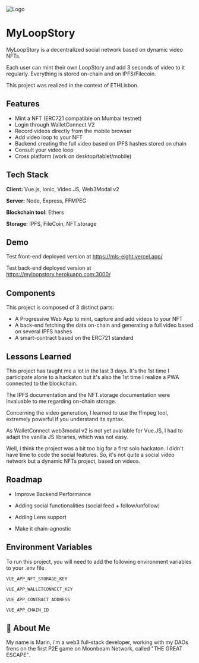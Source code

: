 
![Logo](https://taikai.azureedge.net/XTEDlFhV05ID4o5jEEVgfs4lE7y-KAuxMwhprGCR7h0/rs:fit:800:0:0/aHR0cHM6Ly9zdG9yYWdlLmdvb2dsZWFwaXMuY29tL3RhaWthaS1zdG9yYWdlL2ltYWdlcy80YjkwOGJiMC01N2Q4LTExZWQtOGM3MC03NzdkYzA1YmQ1Zjl0d2l0dGVyX2hlYWRlcl9waG90b18yLnBuZw)


# MyLoopStory

MyLoopStory is a decentralized social network based on dynamic video NFTs.

Each user can mint their own LoopStory and add 3 seconds of video to it regularly. Everything is stored on-chain and on IPFS/Filecoin.

This project was realized in the context of ETHLisbon.


## Features

- Mint a NFT (ERC721 compatible on Mumbai testnet)
- Login through WalletConnect V2
- Record videos directly from the mobile browser
- Add video loop to your NFT
- Backend creating the full video based on IPFS hashes stored on chain
- Consult your video loop
- Cross platform (work on desktop/tablet/mobile)


## Tech Stack

**Client:** Vue.js, Ionic, Video.JS, Web3Modal v2

**Server:** Node, Express, FFMPEG

**Blockchain tool:** Ethers

**Storage:** IPFS, FileCoin, NFT.storage


## Demo

Test front-end deployed version at https://mls-eight.vercel.app/

Test back-end deployed version at https://myloopstory.herokuapp.com:3000/


## Components

This project is composed of 3 distinct parts: 

- A Progressive Web App to mint, capture and add videos to your NFT
- A back-end fetching the data on-chain and generating a full video based on several IPFS hashes
- A smart-contract based on the ERC721 standard


## Lessons Learned

This project has taught me a lot in the last 3 days. It's the 1st time I participate alone to a hackaton but it's also the 1st time I realize a PWA connected to the blockchain.

The IPFS documentation and the NFT.storage documentation were invaluable to me regarding on-chain storage.

Concerning the video generation, I learned to use the ffmpeg tool, extremely powerful if you understand its syntax.

As WalletConnect web3modal v2 is not yet available for Vue.JS, I had to adapt the vanilla JS libraries, which was not easy.

Well, I think the project was a bit too big for a first solo hackaton. I didn't have time to code the social features. So, it's not quite a social video network but a dynamic NFTs project, based on videos.



## Roadmap

- Improve Backend Performance

- Adding social functionalities (social feed + follow/unfollow)

- Adding Lens support

- Make it chain-agnostic



## Environment Variables

To run this project, you will need to add the following environment variables to your .env file

`VUE_APP_NFT_STORAGE_KEY`

`VUE_APP_WALLETCONNECT_KEY`

`VUE_APP_CONTRACT_ADDRESS`

`VUE_APP_CHAIN_ID`


## 🚀 About Me
My name is Marin, i'm a web3 full-stack developer, working with my DAOs frens on the first P2E game on Moonbeam Network, called "THE GREAT ESCAPE".

